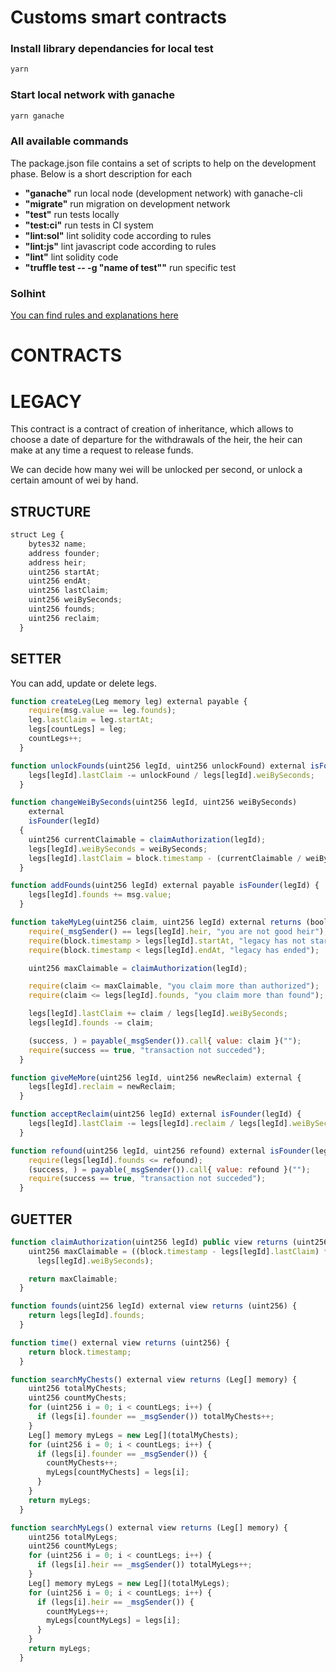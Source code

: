 # Customs smart contracts

### Install library dependancies for local test

```bash
yarn
```

### Start local network with ganache

```bash
yarn ganache
```

### All available commands

The package.json file contains a set of scripts to help on the development phase. Below is a short description for each

- **"ganache"** run local node (development network) with ganache-cli
- **"migrate"** run migration on development network
- **"test"** run tests locally
- **"test:ci"** run tests in CI system
- **"lint:sol"** lint solidity code according to rules
- **"lint:js"** lint javascript code according to rules
- **"lint"** lint solidity code
- **"truffle test -- -g "name of test""** run specific test

### Solhint

[You can find rules and explanations here](https://github.com/protofire/solhint/blob/master/docs/rules.md)

# CONTRACTS

# LEGACY

This contract is a contract of creation of inheritance, which allows to choose a date of departure for the withdrawals of the heir, the heir can make at any time a request to release funds.

We can decide how many wei will be unlocked per second, or unlock a certain amount of wei by hand.

## STRUCTURE

```javascript
struct Leg {
    bytes32 name;
    address founder;
    address heir;
    uint256 startAt;
    uint256 endAt;
    uint256 lastClaim;
    uint256 weiBySeconds;
    uint256 founds;
    uint256 reclaim;
  }
```

## SETTER

You can add, update or delete legs.

```javascript
function createLeg(Leg memory leg) external payable {
    require(msg.value == leg.founds);
    leg.lastClaim = leg.startAt;
    legs[countLegs] = leg;
    countLegs++;
  }
```

```javascript
function unlockFounds(uint256 legId, uint256 unlockFound) external isFounder(legId) {
    legs[legId].lastClaim -= unlockFound / legs[legId].weiBySeconds;
  }
```

```javascript
function changeWeiBySeconds(uint256 legId, uint256 weiBySeconds)
    external
    isFounder(legId)
  {
    uint256 currentClaimable = claimAuthorization(legId);
    legs[legId].weiBySeconds = weiBySeconds;
    legs[legId].lastClaim = block.timestamp - (currentClaimable / weiBySeconds);
  }
```

```javascript
function addFounds(uint256 legId) external payable isFounder(legId) {
    legs[legId].founds += msg.value;
  }
```

```javascript
function takeMyLeg(uint256 claim, uint256 legId) external returns (bool success) {
    require(_msgSender() == legs[legId].heir, "you are not good heir");
    require(block.timestamp > legs[legId].startAt, "legacy has not start");
    require(block.timestamp < legs[legId].endAt, "legacy has ended");

    uint256 maxClaimable = claimAuthorization(legId);

    require(claim <= maxClaimable, "you claim more than authorized");
    require(claim <= legs[legId].founds, "you claim more than found");

    legs[legId].lastClaim += claim / legs[legId].weiBySeconds;
    legs[legId].founds -= claim;

    (success, ) = payable(_msgSender()).call{ value: claim }("");
    require(success == true, "transaction not succeded");
  }
```

```javascript
function giveMeMore(uint256 legId, uint256 newReclaim) external {
    legs[legId].reclaim = newReclaim;
  }
```

```javascript
function acceptReclaim(uint256 legId) external isFounder(legId) {
    legs[legId].lastClaim -= legs[legId].reclaim / legs[legId].weiBySeconds;
  }
```

```javascript
function refound(uint256 legId, uint256 refound) external isFounder(legId) {
    require(legs[legId].founds <= refound);
    (success, ) = payable(_msgSender()).call{ value: refound }("");
    require(success == true, "transaction not succeded");
  }
```

## GUETTER

```javascript
function claimAuthorization(uint256 legId) public view returns (uint256) {
    uint256 maxClaimable = ((block.timestamp - legs[legId].lastClaim) *
      legs[legId].weiBySeconds);

    return maxClaimable;
  }
```

```javascript
function founds(uint256 legId) external view returns (uint256) {
    return legs[legId].founds;
  }
```

```javascript
function time() external view returns (uint256) {
    return block.timestamp;
  }
```

```javascript
function searchMyChests() external view returns (Leg[] memory) {
    uint256 totalMyChests;
    uint256 countMyChests;
    for (uint256 i = 0; i < countLegs; i++) {
      if (legs[i].founder == _msgSender()) totalMyChests++;
    }
    Leg[] memory myLegs = new Leg[](totalMyChests);
    for (uint256 i = 0; i < countLegs; i++) {
      if (legs[i].founder == _msgSender()) {
        countMyChests++;
        myLegs[countMyChests] = legs[i];
      }
    }
    return myLegs;
  }
```

```javascript
function searchMyLegs() external view returns (Leg[] memory) {
    uint256 totalMyLegs;
    uint256 countMyLegs;
    for (uint256 i = 0; i < countLegs; i++) {
      if (legs[i].heir == _msgSender()) totalMyLegs++;
    }
    Leg[] memory myLegs = new Leg[](totalMyLegs);
    for (uint256 i = 0; i < countLegs; i++) {
      if (legs[i].heir == _msgSender()) {
        countMyLegs++;
        myLegs[countMyLegs] = legs[i];
      }
    }
    return myLegs;
  }
```
